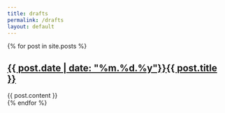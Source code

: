 ```yaml
---
title: drafts
permalink: /drafts
layout: default
---
```

{% for post in site.posts %}
  <h2><a href="{{ post.url }}"><span class="post_date">{{ post.date | date: "%m.%d.%y"}}</span><span class="post_title">{{ post.title }}</span></a></h2>
  {{ post.content }}
  <div style="height: var(--content_margin)"></div>
{% endfor %}
